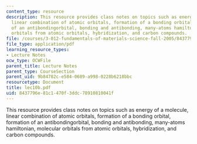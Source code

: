 ```yaml
---
content_type: resource
description: This resource provides class notes on topics such as energy of a molecule,
  linear combination of atomic orbitals, formation of a bonding orbital, formation
  of an antibondingorbital, bonding and antibonding, many-atoms hamiltonian, molecular
  orbitals from atomic orbitals, hybridization, and carbon compounds.
file: /courses/3-012-fundamentals-of-materials-science-fall-2005/8437796e81c1470f3ddc78910810041f_lec10b.pdf
file_type: application/pdf
learning_resource_types:
- Lecture Notes
ocw_type: OCWFile
parent_title: Lecture Notes
parent_type: CourseSection
parent_uid: 9b84782c-e584-0689-a998-0228b6218bbc
resourcetype: Document
title: lec10b.pdf
uid: 8437796e-81c1-470f-3ddc-78910810041f
---
```

This resource provides class notes on topics such as energy of a molecule, linear combination of atomic orbitals, formation of a bonding orbital, formation of an antibondingorbital, bonding and antibonding, many-atoms hamiltonian, molecular orbitals from atomic orbitals, hybridization, and carbon compounds.

